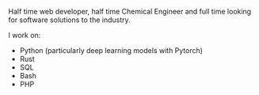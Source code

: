 Half time web developer, half time Chemical Engineer and full time looking for software solutions to the industry.

I work on:

- Python (particularly deep learning models with Pytorch)
- Rust
- SQL
- Bash
- PHP

<!---
lfsalasg/lfsalasg is a ✨ special ✨ repository because its `README.md` (this file) appears on your GitHub profile.
You can click the Preview link to take a look at your changes.
--->
